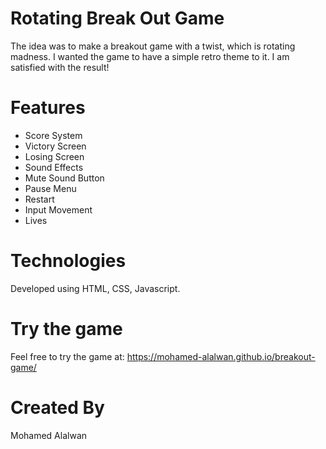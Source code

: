# Rotating Break Out Game
The idea was to make a breakout game with a twist, which is rotating madness. I wanted the game to have a simple retro theme to it. I am satisfied with the result!

# Features
- Score System
- Victory Screen
- Losing Screen
- Sound Effects
- Mute Sound Button
- Pause Menu
- Restart
- Input Movement
- Lives


# Technologies
Developed using HTML, CSS, Javascript.

# Try the game
Feel free to try the game at: https://mohamed-alalwan.github.io/breakout-game/

# Created By
Mohamed Alalwan
